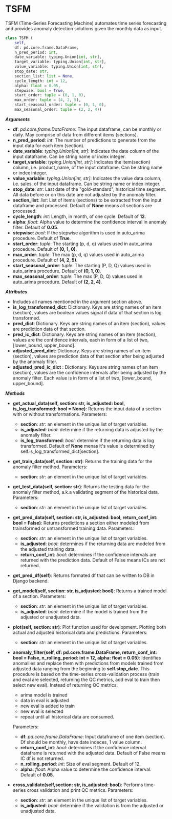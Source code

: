 # TSFM
TSFM (Time-Series Forecasting Machine) automates time series forecasting and provides anomaly detection solutions given the monthly data as input.
```python
class TSFM (
    self,
    df: pd.core.frame.DataFrame,
    n_pred_period: int,
    date_variable: typing.Union[int, str],
    target_variable: typing.Union[int, str],
    value_variable: typing.Union[int, str],
    stop_date: str,
    section_list: list = None,
    cycle_length: int = 12,
    alpha: float = 0.05,
    stepwise: bool = True,
    start_order: tuple = (0, 1, 0),
    max_order: tuple = (4, 2, 5),
    start_seasonal_order: tuple = (0, 1, 0),
    max_seasonal_order: tuple = (2, 2, 4))
```
***Arguments***
* **df**: *pd.core.frame.DataFrame*: The input dataframe, can be monthly or daily. May comprise of data from different items (sections).
* **n_pred_period**: *int*: The number of predictions to generate from the input data for each item (section).
* **date_variable**: *typing.Union[int, str]*: Indicates the date column of the input dataframe. Can be string name or index integer.
* **target_variable**: *typing.Union[int, str]*: Indicates the item(section) column, i.e. product_name, of the input dataframe. Can be string name or index integer.
* **value_variable**: *typing.Union[int, str]*: Indicates the value data column, i.e. sales, of the input dataframe. Can be string name or index integer.
* **stop_date**: *str*: Last date of the "gold-standard", historical time segment. All data before or on this date are not adjusted by the anomaly filter.
* **section_list**: *list*: List of items (sections) to be extracted from the input dataframe and processed. Default of **None** means all sections are processed.
* **cycle_length**: *int*: Length, in month, of one cycle. Default of **12**.
* **alpha**: *float*: Alpha value to determine the confidence interval in anomaly filter. Default of **0.05**.
* **stepwise**: *bool*: If the stepwise algorithm is used in auto_arima procedure. Default of **True**.
* **start_order**: *tuple*: The starting (p, d, q) values used in auto_arima procedure. Default of **(0, 1, 0)**.
* **max_order**: *tuple*: The max (p, d, q) values used in auto_arima procedure. Default of **(4, 2, 5)**.
* **start_seasonal_order**: *tuple*: The starting (P, D, Q) values used in auto_arima procedure. Default of **(0, 1, 0)**.
* **max_seasonal_order**: *tuple*: The max (P, D, Q) values used in auto_arima procedure. Default of **(2, 2, 4)**.

***Attributes***
* Includes all names mentioned in the argument section above.
* **is_log_transformed_dict**: Dictionary. Keys are string names of an item (section), values are boolean values signal if data of that section is log transformed.
* **pred_dict**: Dictionary. Keys are string names of an item (section), values are prediction data of that section.
* **pred_ic_dict**: Dictionary. Keys are string names of an item (section), values are the confidence intervals, each in form of a list of two, [lower_bound, upper_bound].
* **adjusted_pred_dict**: Dictionary. Keys are string names of an item (section), values are prediction data of that section after being adjusted by the anomaly filter.
* **adjusted_pred_ic_dict** : Dictionary. Keys are string names of an item (section), values are the confidence intervals after being adjusted by the anomaly filter. Each value is in form of a list of two, [lower_bound, upper_bound].

***Methods***
* **get_actual_data(self, section: str, is_adjusted: bool, is_log_transformed: bool = None)**: Returns the input data of a section with or without transformations. Parameters:
    * **section**: *str*: an element in the unique list of target variables.
    * **is_adjusted**: *bool*: determine if the returning data is adjusted by the anomally filter.
    * **is_log_transformed**: *bool*: determine if the returning data is log transformed. Default of **None** menas it's value is determined by self.is_log_transformed_dict[section].
* **get_train_data(self, section: str)**: Returns the training data for the anomaly filter method. Parameters:
    * **section**: *str*: an element in the unique list of target variables.
* **get_test_data(self, section: str)**: Returns the testing data for the anomaly filter method, a.k.a validating segment of the historical data. Parameters:
    * **section**: *str*: an element in the unique list of target variables.
* **get_pred_data(self, section: str, is_adjusted: bool, return_conf_int: bool = False)**: Returns predictions a section either modeled from trainsformed or untransformed training data. Parameters:
    * **section**: *str*: an element in the unique list of target variables.
    * **is_adjusted**: *bool*: determines if the returning data are modeled from the adjusted training data.
    * **return_conf_int**: *bool*: determines if the confidence intervals are returned with the prediction data. Default of False means ICs are not returned.
* **get_pred_df(self)**: Returns formated df that can be written to DB in Django backend.
* **get_model(self, section: str, is_adjusted: bool)**: Returns a trained model of a section. Parameters:
    * **section**: *str*: an element in the unique list of target variables.
    * **is_adjusted**: *bool*: determine if the model is trained from the adjusted or unadjusted data.
* **plot(self, section: str)**: Plot function used for development. Plotting both actual and adjusted historical data and predictions. Parameters:
    * **section**: *str*: an element in the unique list of target variables.
* **anomaly_filter(self, df: pd.core.frame.DataFrame, return_conf_int: bool = False, n_rolling_period: int = 12, alpha: float = 0.05)**: Identifies anomallies and replace them with predictions from models trained from adjusted data ranging from the beginning to **self.stop_date**. This procedure is based on the time-series cross-validation process (train and eval are selected, returning the QC metrics, add eval to train then select new eval). Instead of returning QC metrics:
    * arima model is trained
    * data in eval is adjusted
    * new eval is added to train
    * new eval is selected
    * repeat until all historical data are consumed.
    
    Parameters:
    * **df**: *pd.core.frame.DataFrame*: Input dataframe of one item (section). Df should be monthly, have date indeces, 1 value column.
    * **return_conf_int**: *bool*: determines if the confidence interval dataframe is returned with the adjusted data. Default of False means IC df is not returned.
    * **n_rolling_period**: *int*: Size of eval segment. Default of 12.
    * **alpha**: *float*: Alpha value to determine the confidence interval. Default of **0.05**.
* **cross_validate(self,section: str, is_adjusted: bool)**: Performs time-series cross validation and print QC metrics. Parameters:
    * **section**: *str*: an element in the unique list of target variables.
    * **is_adjusted**: *bool*: determine if the validation is from the adjusted or unadjusted data.